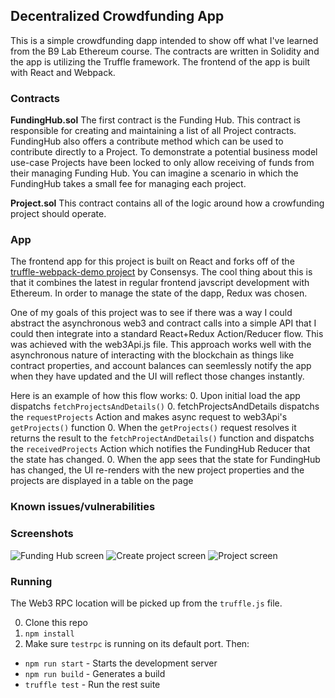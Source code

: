 ## Decentralized Crowdfunding App

This is a simple crowdfunding dapp intended to show off what I've learned from the B9 Lab Ethereum course. The contracts are written in Solidity and the app is utilizing the Truffle framework. The frontend of the app is built with React and Webpack. 

### Contracts

**FundingHub.sol**
The first contract is the Funding Hub. This contract is responsible for creating and maintaining a list of all Project contracts. FundingHub also offers a contribute method which can be used to contribute directly to a Project. To demonstrate a potential business model use-case Projects have been locked to only allow receiving of funds from their managing Funding Hub. You can imagine a scenario in which the FundingHub takes a small fee for managing each project.

**Project.sol**
This contract contains all of the logic around how a crowfunding project should operate. 



### App
The frontend app for this project is built on React and forks off of the [truffle-webpack-demo project](https://github.com/ConsenSys/truffle-webpack-demo) by Consensys. The cool thing about this is that it combines the latest in regular frontend javscript development with Ethereum. In order to manage the state of the dapp, Redux was chosen. 

One of my goals of this project was to see if there was a way I could abstract the asynchronous web3 and contract calls into a simple API that I could then integrate into a standard React+Redux Action/Reducer flow. This was achieved with the web3Api.js file. This approach works well with the asynchronous nature of interacting with the blockchain as things like contract properties, and account balances can seemlessly notify the app when they have updated and the UI will reflect those changes instantly.

Here is an example of how this flow works:
0. Upon initial load the app dispatchs ```fetchProjectsAndDetails()```
0. fetchProjectsAndDetails dispatchs the ```requestProjects``` Action and makes async request to web3Api's ```getProjects()``` function
0. When the ```getProjects()``` request resolves it returns the result to the ```fetchProjectAndDetails()``` function and dispatchs the ```receivedProjects``` Action which notifies the FundingHub Reducer that the state has changed. 
0. When the app sees that the state for FundingHub has changed, the UI re-renders with the new project properties and the projects are displayed in a table on the page

### Known issues/vulnerabilities


### Screenshots
![Funding Hub screen](https://github.com/tyndallm/crowdfund-dapp/blob/master/docs/images/hub_screen.png?raw=true)
![Create project screen](https://github.com/tyndallm/crowdfund-dapp/blob/master/docs/images/create_project.png?raw=true)
![Project screen](https://github.com/tyndallm/crowdfund-dapp/blob/master/docs/images/project_screen.png?raw=true)


### Running

The Web3 RPC location will be picked up from the `truffle.js` file.

0. Clone this repo
0. `npm install`
0. Make sure `testrpc` is running on its default port. Then:
  - `npm run start` - Starts the development server
  - `npm run build` - Generates a build
  - `truffle test` - Run the rest suite
